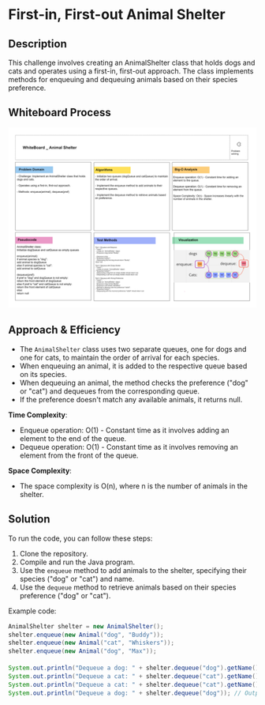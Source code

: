 # First-in, First-out Animal Shelter

## Description
This challenge involves creating an AnimalShelter class that holds dogs and cats and operates using a first-in, first-out approach. The class implements methods for enqueuing and dequeuing animals based on their species preference.

## Whiteboard Process

![Whiteboard](../../assets/whiteboard%20code%20challange%20(animal%20shelter).png)

## Approach & Efficiency
- The `AnimalShelter` class uses two separate queues, one for dogs and one for cats, to maintain the order of arrival for each species.
- When enqueuing an animal, it is added to the respective queue based on its species.
- When dequeuing an animal, the method checks the preference ("dog" or "cat") and dequeues from the corresponding queue.
- If the preference doesn't match any available animals, it returns null.

**Time Complexity**:
- Enqueue operation: O(1) - Constant time as it involves adding an element to the end of the queue.
- Dequeue operation: O(1) - Constant time as it involves removing an element from the front of the queue.

**Space Complexity**:
- The space complexity is O(n), where n is the number of animals in the shelter.

## Solution
To run the code, you can follow these steps:

1. Clone the repository.
2. Compile and run the Java program.
3. Use the `enqueue` method to add animals to the shelter, specifying their species ("dog" or "cat") and name.
4. Use the `dequeue` method to retrieve animals based on their species preference ("dog" or "cat").

Example code:
```java
AnimalShelter shelter = new AnimalShelter();
shelter.enqueue(new Animal("dog", "Buddy"));
shelter.enqueue(new Animal("cat", "Whiskers"));
shelter.enqueue(new Animal("dog", "Max"));

System.out.println("Dequeue a dog: " + shelter.dequeue("dog").getName()); // Output: Buddy
System.out.println("Dequeue a cat: " + shelter.dequeue("cat").getName()); // Output: Whiskers
System.out.println("Dequeue a cat: " + shelter.dequeue("cat").getName()); // Output: Max
System.out.println("Dequeue a dog: " + shelter.dequeue("dog")); // Output: null (no more dogs)
